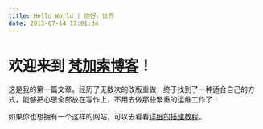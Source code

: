 ```yaml
---
title: Hello World | 你好，世界
date: 2013-07-14 17:01:34
---
```


# 欢迎来到 [梵加索博客](https://blog.fangaso.com/)！ 

这是我的第一篇文章。经历了无数次的改版重做，终于找到了一种适合自己的方式，能够把心思全部放在写作上，不用去做那些繁重的运维工作了！

如果你也想拥有一个这样的网站，可以去看看[详细的搭建教程](https://blog.fangaso.com)。
